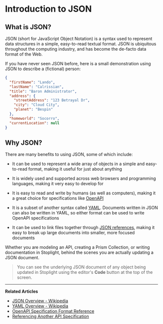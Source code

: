 # Introduction to JSON

## What is JSON?

JSON (short for JavaScript Object Notation) is a syntax used to represent data
structures in a simple, easy-to-read textual format. JSON is ubiquitous
throughout the computing industry, and has become the de-facto data format of
the Web.

If you have never seen JSON before, here is a small demonstration using JSON to
describe a (fictional) person:

```json
{
  "firstName": "Lando",
  "lastName": "Calrissian",
  "title": "Baron Administrator",
  "address": {
    "streetAddress": "123 Betrayal Dr",
    "city": "Cloud City",
    "planet": "Bespin"
  },
  "homeworld": "Socorro",
  "currentLocation": null
}
```

## Why JSON?

There are many benefits to using JSON, some of which include:

* It can be used to represent a wide array of objects in a simple and
  easy-to-read format, making it useful for just about anything

* It is widely used and supported across web browsers and programming languages,
  making it very easy to develop for

* It is easy to read and write by humans (as well as computers), making it a
  great choice for specifications like [OpenAPI](https://github.com/OAI/OpenAPI-Specification#the-openapi-specification)

* It is a subset of another syntax called
  [YAML](https://en.wikipedia.org/wiki/YAML). Documents written in JSON can also
  be written in YAML, so either format can be used to write OpenAPI specifications

* It can be used to link files together through [JSON
  references](/modeling/introduction/modeling-with-openapi/referencing-another-api-spec), making it easy to break up large documents
  into smaller, more focused documents

Whether you are modeling an API, creating a Prism Collection, or writing
documentation in Stoplight, behind the scenes you are actually updating a JSON
document.

> You can see the underlying JSON document of any object being updated in
> Stoplight using the editor's **Code** button at the top of the screen.

---

**Related Articles**

* [JSON Overview - Wikipedia](https://en.wikipedia.org/wiki/JSON)
* [YAML Overview - Wikipedia](https://en.wikipedia.org/wiki/YAML)
* [OpenAPI Specification Format Reference](https://github.com/OAI/OpenAPI-Specification/blob/master/versions/2.0.md#format)
* [Referencing Another API Specification](/modeling/modeling-with-openapi/referencing-another-api-spec)
